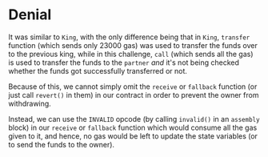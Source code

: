 # Denial

It was similar to `King`, with the only difference being that in `King`, `transfer` function (which sends only 23000 gas) was used to transfer the funds over to the previous king, while in this challenge, `call` (which sends all the gas) is used to transfer the funds to the `partner` *and* it's not being checked whether the funds got successfully transferred or not.

Because of this, we cannot simply omit the `receive` or `fallback` function (or just call `revert()` in them) in our contract in order to prevent the owner from withdrawing.

Instead, we can use the `INVALID` opcode (by calling `invalid()` in an `assembly` block) in our `receive` or `fallback` function which would consume all the gas given to it, and hence, no gas would be left to update the state variables (or to send the funds to the owner).
